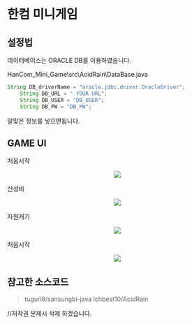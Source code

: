 한컴 미니게임
============
설정법
-------

데이터베이스는 ORACLE DB를 이용하였습니다. 

HanCom_Mini_Game\src\AcidRain\DataBase.java

```java
String DB_driverName = "oracle.jdbc.driver.OracleDriver";
	String DB_URL = " YOUR URL";
	String DB_USER = "DB_USER";
	String DB_PW = "DB_PW";
```

알맞은 정보를 넣으면됩니다.

GAME UI
-------

처음시작

<center><img src="https://github.com/kseymin/HanCom_Mini_Game/blob/master/pic1.PNG"></center>

산성비

<center><img src="https://github.com/kseymin/HanCom_Mini_Game/blob/master/pic2.PNG"></center>

자원캐기 


<center><img src="https://github.com/kseymin/HanCom_Mini_Game/blob/master/pic4.PNG"></center>

처음시작

<center><img src="https://github.com/kseymin/HanCom_Mini_Game/blob/master/pic3.PNG"></center>



참고한 소스코드
--------------

>tuguri8/sansungbi-java
>lchbest10/AcidRain

//저작권 문제시 삭제 하겠습니다.
